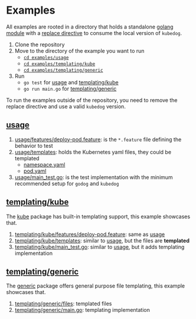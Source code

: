 # Examples
All examples are rooted in a directory that holds a standalone [golang module](https://go.dev/ref/mod#introduction) with a [replace directive](https://go.dev/ref/mod#go-mod-file-replace) to consume the local version of `kubedog`.

1. Clone the repository
2. Move to the directory of the example you want to run
   - [`cd examples/usage`](usage)
   - [`cd examples/templating/kube`](templating/kube)
   - [`cd examples/templating/generic`](templating/generic)
3. Run 
   - `go test` for [usage](#usage) and [templating/kube](#templatingkube)
   - `go run main.go` for [templating/generic](#templatinggeneric)

To run the examples outside of the repository, you need to remove the replace directive and use a valid `kubedog` version.

## [usage](usage)

1. [usage/features/deploy-pod.feature](usage/features/deploy-pod.feature): is the `*.feature` file defining the behavior to test
2. [usage/templates](usage/templates): holds the Kubernetes yaml files, they could be templated
   - [namespace.yaml](usage/templates/namespace.yaml)
   - [pod.yaml](usage/templates/pod.yaml)
3. [usage/main_test.go](usage/main_test.go): is the test implementation with the minimum recommended setup for `godog` and `kubedog`

## [templating/kube](templating/kube)

The [kube](../pkg/kube) package has built-in templating support, this example showcases that.

1. [templating/kube/features/deploy-pod.feature](templating/kube/features/deploy-pod.feature): same as [usage](#usage)
2. [templating/kube/templates](templating/kube/templates): similar to [usage](#usage), but the files are **templated**
3. [templating/kube/main_test.go](templating/kube/main_test.go): similar to [usage](#usage), but it adds templating implementation

## [templating/generic](templating/generic)

The [generic](../pkg/generic/template.go) package offers general purpose file templating, this example showcases that.

1. [templating/generic/files](templating/generic/files): templated files
2. [templating/generic/main.go](templating/generic/main.go): templating implementation

